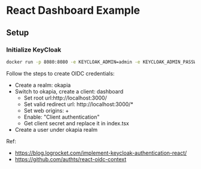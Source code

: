 # React Dashboard Example

## Setup
### Initialize KeyCloak

```bash
docker run -p 8080:8080 -e KEYCLOAK_ADMIN=admin -e KEYCLOAK_ADMIN_PASSWORD=admin quay.io/keycloak/keycloak:21.1.1 start-dev
```

Follow the steps to create OIDC credentials:

* Create a realm: okapia
* Switch to okapia, create a client: dashboard
    * Set root url:http://localhost:3000/
    * Set valid redirect url: http://localhost:3000/*
    * Set web origins: +
    * Enable: "Client authentication"
    * Get client secret and replace it in index.tsx
* Create a user under okapia realm

Ref:
* https://blog.logrocket.com/implement-keycloak-authentication-react/
* https://github.com/authts/react-oidc-context